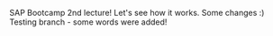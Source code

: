 SAP Bootcamp 2nd lecture!
Let's see how it works.
Some changes :)
Testing branch - some words were added!